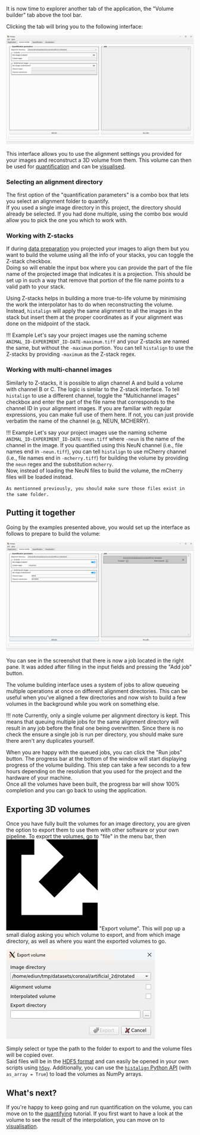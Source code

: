 It is now time to explorer another tab of the application, the "Volume builder" tab above the tool bar.  

Clicking the tab will bring you to the following interface:

![A new tab split into two sections. On the left, a frame titled "Quantification parameters" lists a few customisable options while the right is an empty frame titled "Jobs".](../resources/screenshots/volume_building_gui.png)

This interface allows you to use the alignment settings you provided for your images and reconstruct a 3D volume from them. This volume can then be used for [quantification](quantifying.md) and can be [visualised](visualisation.md).

### Selecting an alignment directory

The first option of the "quantification parameters" is a combo box that lets you select an alignment folder to quantify.  
If you used a single image directory in this project, the directory should already be selected. If you had done multiple, using the combo box would allow you to pick the one you which to work with.

### Working with Z-stacks

If during [data preparation](data-preparation.md) you projected your images to align them but you want to build the volume using all the info of your stacks, you can toggle the Z-stack checkbox.  
Doing so will enable the input box where you can provide the part of the file name of the projected image that indicates it is a projection. This should be set up in such a way that remove that portion of the file name points to a valid path to your stack.

Using Z-stacks helps in building a more true-to-life volume by minimising the work the interpolator has to do when reconstructing the volume. Instead, `histalign` will apply the same alignment to all the images in the stack but insert them at the proper coordinates as if your alignment was done on the midpoint of the stack.

!!! Example
    Let's say your project images use the naming scheme `ANIMAL_ID-EXPERIMENT_ID-DATE-maximum.tiff` and your Z-stacks are named the same, but without the `-maximum` portion. You can tell `histalign` to use the Z-stacks by providing `-maximum` as the Z-stack regex.

### Working with multi-channel images

Similarly to Z-stacks, it is possible to align channel A and build a volume with channel B or C. The logic is similar to the Z-stack interface. To tell `histalign` to use a different channel, toggle the "Multichannel images" checkbox and enter the part of the file name that corresponds to the channel ID in your alignment images. If you are familiar with regular expressions, you can make full use of them here. If not, you can just provide verbatim the name of the channel (e.g, NEUN, MCHERRY).

!!! Example
    Let's say your project images use the naming scheme `ANIMAL_ID-EXPERIMENT_ID-DATE-neun.tiff` where `-neun` is the name of the channel in the image. If you quantified using this NeuN channel (i.e., file names end in `-neun.tiff`), you can tell `histalign` to use mCherry channel (i.e., file names end in `-mcherry.tiff`) for building the volume by providing the `neun` regex and the substitution `mcherry`.  
    Now, instead of loading the NeuN files to build the volume, the mCherry files will be loaded instead.  

    As mentionned previously, you should make sure those files exist in the same folder.

## Putting it together

Going by the examples presented above, you would set up the interface as follows to prepare to build the volume:

![The previous volume building BUI with the different fields filled in and the right column now having a single job entry corresponding the filled in fields.](../resources/screenshots/volume_building_ready.png)

You can see in the screenshot that there is now a job located in the right pane. It was added after filling in the input fields and pressing the "Add job" button.  

The volume building interface uses a system of jobs to allow queueing multiple operations at once on different alignment directories. This can be useful when you've aligned a few directories and now wish to build a few volumes in the background while you work on something else.

!!! note
    Currently, only a single volume per alignment directory is kept. This means that queuing multiple jobs for the same alignment directory will result in any job before the final one being overwritten. Since there is no check the ensure a single job is run per directory, you should make sure there aren't any duplicates yourself.

When you are happy with the queued jobs, you can click the "Run jobs" button. The progress bar at the bottom of the window will start displaying progress of the volume building. This step can take a few seconds to a few hours depending on the resolution that you used for the project and the hardware of your machine.  
Once all the volumes have been built, the progress bar will show 100% completion and you can go back to using the application.

## Exporting 3D volumes

Once you have fully built the volumes for an image directory, you are given the option to export them to use them with other software or your own pipeline. To export the volumes, go to "file" in the menu bar, then ![An icon showing an arrow coming out of an empty square](../resources/icons/external-link-icon.svg) "Export volume". This will pop up a small dialog asking you which volume to export, and from which image directory, as well as where you want the exported volumes to go.

![A dialog, showing a combo box with image directories for which volumes have been built, and checkboxes for aligned and interpolated volumes. An export directory line edit is empty, and the export button is greyed-out.](../resources/screenshots/export_dialog.png)

Simply select or type the path to the folder to export to and the volume files will be copied over.   
Said files will be in the [HDF5 format](https://www.hdfgroup.org/solutions/hdf5/) and can easily be opened in your own scripts using [`h5py`](https://docs.h5py.org/en/stable/index.html). Additionally, you can use the [`histalign` Python API](../../reference/API/histalign/io/index.html#histalign.io.load_volume) (with `as_array = True`) to load the volumes as NumPy arrays.

## What's next?

If you're happy to keep going and run quantification on the volume, you can move on to the [quantifying](quantifying.md) tutorial.
If you first want to have a look at the volume to see the result of the interpolation, you can move on to [visualisation](visualisation.md).  
